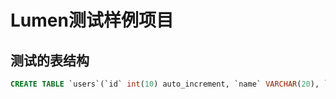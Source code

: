 # Lumen测试样例项目

## 测试的表结构

```sql
CREATE TABLE `users`(`id` int(10) auto_increment, `name` VARCHAR(20), `email` VARCHAR(100), `password` VARCHAR(100), primary key(`id`));
```




